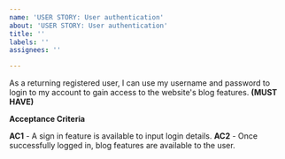 ```yaml
---
name: 'USER STORY: User authentication'
about: 'USER STORY: User authentication'
title: ''
labels: ''
assignees: ''

---
```


As a returning registered user, I can use my username and password to login to my account to gain access to the website's blog features. **(MUST HAVE)**

**Acceptance Criteria**

**AC1** - A sign in feature is available to input login details.
**AC2** - Once successfully logged in, blog features are available to the user.
